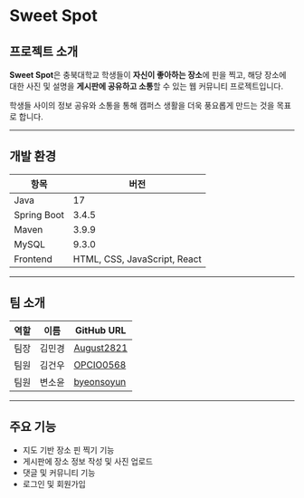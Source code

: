 # Sweet Spot

## 프로젝트 소개

**Sweet Spot**은 충북대학교 학생들이 **자신이 좋아하는 장소**에 핀을 찍고, 해당 장소에 대한 사진 및 설명을 **게시판에 공유하고 소통**할 수 있는 웹 커뮤니티 프로젝트입니다.

학생들 사이의 정보 공유와 소통을 통해 캠퍼스 생활을 더욱 풍요롭게 만드는 것을 목표로 합니다.

---

## 개발 환경

| 항목         | 버전         |
|--------------|--------------|
| Java         | 17           |
| Spring Boot  | 3.4.5        |
| Maven        | 3.9.9        |
| MySQL        | 9.3.0        |
| Frontend     | HTML, CSS, JavaScript, React |

---

## 팀 소개

| 역할      | 이름     | GitHub URL                     |
|-----------|----------|--------------------------------|
| 팀장 | 김민경 | [August2821](https://github.com/August2821) |
| 팀원 | 김건우 | [OPCIO0568](https://github.com/OPCIO0568) |
| 팀원 | 변소윤 | [byeonsoyun](https://github.com/byeonsoyun) |

---

## 주요 기능

- 지도 기반 장소 핀 찍기 기능
- 게시판에 장소 정보 작성 및 사진 업로드
- 댓글 및 커뮤니티 기능
- 로그인 및 회원가입